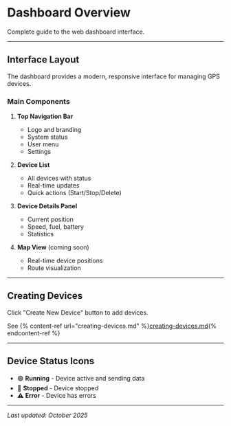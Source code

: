 # Dashboard Overview

Complete guide to the web dashboard interface.

---

## Interface Layout

The dashboard provides a modern, responsive interface for managing GPS devices.

### Main Components

1. **Top Navigation Bar**
   - Logo and branding
   - System status
   - User menu
   - Settings

2. **Device List**
   - All devices with status
   - Real-time updates
   - Quick actions (Start/Stop/Delete)

3. **Device Details Panel**
   - Current position
   - Speed, fuel, battery
   - Statistics

4. **Map View** (coming soon)
   - Real-time device positions
   - Route visualization

---

## Creating Devices

Click "Create New Device" button to add devices.

See {% content-ref url="creating-devices.md" %}[creating-devices.md](creating-devices.md){% endcontent-ref %}

---

## Device Status Icons

- 🟢 **Running** - Device active and sending data
- 🔴 **Stopped** - Device stopped
- ⚠️ **Error** - Device has errors

---

*Last updated: October 2025*
